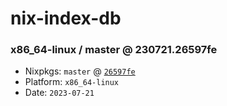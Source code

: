 # nix-index-db
### x86_64-linux / master @ 230721.26597fe
- Nixpkgs: `master` @ [`26597fe`](https://github.com/NixOS/nixpkgs/commit/26597fec20f64a61e70223bb88e15842af91efa8)
- Platform: `x86_64-linux`
- Date: `2023-07-21`

